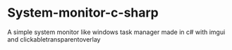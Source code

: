 # System-monitor-c-sharp
A simple system monitor like windows task manager made in c# with imgui and clickabletransparentoverlay
